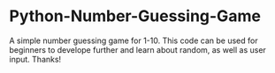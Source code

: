 # Python-Number-Guessing-Game
A simple number guessing game for 1-10.
This code can be used for beginners to develope further and learn about random, as well as user input.
Thanks!
